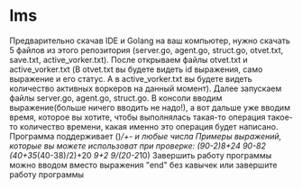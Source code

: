 # lms
 Предварительно скачав IDE и Golang на ваш компьютер, нужно скачать 5 файлов из этого репозитория (server.go, agent.go, struct.go, otvet.txt, save.txt, active_vorker.txt).
 После открываем файлы otvet.txt и active_vorker.txt (В otvet.txt вы будете видеть id выражения, само выражение и его статус. А в active_vorker.txt вы будете видеть количество активных воркеров на данный момент).
 Далее запускаем файлы server.go, agent.go, struct.go.
 В консоли вводим выражение(больше ничего вводить не надо!), а вот дальше уже вводим время, которое вы хотите, чтобы выполнялась такая-то операция такое-то количество времени, какая именно это операция будет написано.
 Программа поддерживает ()*/+- и любые числа
 Примеры выражений, которые вы можете использоват при проверке:
     (90-2)*8+24
     90-8*2
     (40+35*(40-38)/2)+20
     *9+2
     9/(20-2*10)
  Завершить работу программы можно вводом вместо выражения "end" без кавычек или завершите работу программы
